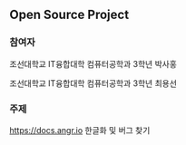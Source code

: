 ## Open Source Project

### 참여자

조선대학교 IT융합대학 컴퓨터공학과 3학년 박사홍

조선대학교 IT융합대학 컴퓨터공학과 3학년 최용선

### 주제
https://docs.angr.io  한글화 및 버그 찾기




